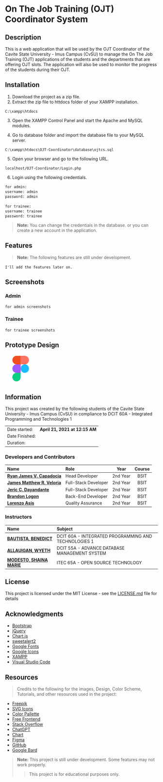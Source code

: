 # On The Job Training (OJT) Coordinator System
## Description
This is a web application that will be used by the OJT Coordinator of the Cavite State University - Imus Campus (CvSU) to manage the On The Job Training (OJT) applications of the students and the departments that are offering OJT slots. The application will also be used to monitor the progress of the students during their OJT.

## Installation
1. Download the project as a zip file.
2. Extract the zip file to httdocs folder of your XAMPP installation.
```
C:\xampp\htdocs
```
3. Open the XAMPP Control Panel and start the Apache and MySQL modules.

4. Go to database folder and import the database file to your MySQL server.
```
C:\xampp\htdocs\OJT-Coordinator\database\ojtcs.sql
```
5. Open your browser and go to the following URL.
```
localhost/OJT-Coordinator/Login.php
```
6. Login using the following credentials.
```
for admin:
username: admin
password: admin

for trainee:
username: trainee
password: trainee
```
> **Note:** You can change the credentials in the database. or you can create a new account in the application.

## Features
> **Note:** The following features are still under development.

`I'll add the features later on.`

## Screenshots
### Admin
`for admin screenshots`
### Trainee
`for trainee screenshots`

## Prototype Design
[![Figma](./Old%20Files/Images/figma.svg)](https://www.figma.com/proto/1pcy3WMONFkYbCaifguDCw/OJT-Coordinator-Prototype?page-id=0%3A1&type=design&node-id=97-801&scaling=scale-down&starting-point-node-id=97%3A801) 

## Information
This project was created by the following students of the Cavite State University - Imus Campus (CvSU) in compliance to DCIT 60A - Integrated Programming and Technologies 1

|       |        |
| :---  |  :---: |
| Date started:  | **April 21, 2021 at 12:15 AM** |
| Date Finished: |  |
| Duration:      |  |

### Developers and Contributors
<div align="center">

| Name | Role | Year | Course |
| :--- | :--- | :---: | :---: |
| [**Ryan James V. Capadocia**](https://github.com/Unknownplanet40) | Head Developer | 2nd Year | BSIT |
| [**James Matthew R. Veloria**](https://github.com/JamesVeloria16) | Full-Stack Developer | 2nd Year | BSIT |
| [**Jeric C. Dayandante**](https://github.com/kuya-G) | Full-Stack Developer | 2nd Year | BSIT 
| [**Brandon Logon**](#developers-and-contributors) | Back-End Developer | 2nd Year | BSIT |
| [**Lorenzo Asis**](#developers-and-contributors) | Quality Assurance | 2nd Year | BSIT |

</div>

### Instructors

| Name | Subject |
| :--- | :--- |
|[**BAUTISTA, BENEDICT**](#instructor) | DCIT 60A - INTEGRATED PROGRAMMING AND TECHNOLOGIES 1 |
|[**ALLAUIGAN, WYETH**](#instructor) | DCIT 55A - ADVANCE DATABASE MANAGEMENT SYSTEM |
| [**MODESTO, SHAINA MARIE**](#instructor) | ITEC 65A - OPEN SOURCE TECHNOLOGY |

## License
This project is licensed under the MIT License - see the [LICENSE.md](LICENSE.md) file for details


## Acknowledgments
- [Bootstrap](https://getbootstrap.com/)
- [jQuery](https://jquery.com/)
- [Chart.js](https://www.chartjs.org/)
- [sweetalert2](https://sweetalert2.github.io/)
- [Google Fonts](https://fonts.google.com/)
- [Google Icons](https://fonts.google.com/icons)
- [XAMPP](https://www.apachefriends.org/download.html)
- [Visual Studio Code](https://code.visualstudio.com/download)


## Resources
> Credits to the following for the images, Design, Color Scheme, Tutorials, and other resources used in the project:

- [Freepik](https://www.freepik.com/)
- [SVG Icons](https://www.svgrepo.com/collection/iconsax-duotone-filled-icons)
- [Color Pallette](https://www.color-hex.com/color-palette/77108)
- [Free Frontend](https://freefrontend.com/)
- [Stack Overflow](https://stackoverflow.com/)
- [ChatGPT](https://chat.openai.com/)
- [Chart](https://www.chartjs.org/)
- [Figma](https://www.figma.com/)
- [GitHub](https://github.com/Unknownplanet40)
- [Google Bard](https://bard.google.com/)



> **Note:** This project is still under development. Some features may not work properly.
>> This project is for educational purposes only.







